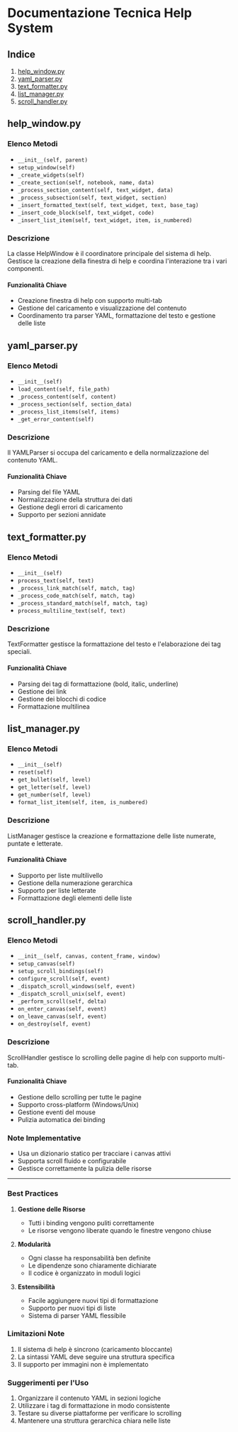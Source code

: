 # Documentazione Tecnica Help System

## Indice
1. [help_window.py](#help_windowpy)
2. [yaml_parser.py](#yaml_parserpy)
3. [text_formatter.py](#text_formatterpy)
4. [list_manager.py](#list_managerpy)
5. [scroll_handler.py](#scroll_handlerpy)

## help_window.py

### Elenco Metodi
- `__init__(self, parent)`
- `setup_window(self)`
- `_create_widgets(self)`
- `_create_section(self, notebook, name, data)`
- `_process_section_content(self, text_widget, data)`
- `_process_subsection(self, text_widget, section)`
- `_insert_formatted_text(self, text_widget, text, base_tag)`
- `_insert_code_block(self, text_widget, code)`
- `_insert_list_item(self, text_widget, item, is_numbered)`

### Descrizione
La classe HelpWindow è il coordinatore principale del sistema di help. Gestisce la creazione della finestra di help e coordina l'interazione tra i vari componenti.

#### Funzionalità Chiave
- Creazione finestra di help con supporto multi-tab
- Gestione del caricamento e visualizzazione del contenuto
- Coordinamento tra parser YAML, formattazione del testo e gestione delle liste

## yaml_parser.py

### Elenco Metodi
- `__init__(self)`
- `load_content(self, file_path)`
- `_process_content(self, content)`
- `_process_section(self, section_data)`
- `_process_list_items(self, items)`
- `_get_error_content(self)`

### Descrizione
Il YAMLParser si occupa del caricamento e della normalizzazione del contenuto YAML.

#### Funzionalità Chiave
- Parsing del file YAML
- Normalizzazione della struttura dei dati
- Gestione degli errori di caricamento
- Supporto per sezioni annidate

## text_formatter.py

### Elenco Metodi
- `__init__(self)`
- `process_text(self, text)`
- `_process_link_match(self, match, tag)`
- `_process_code_match(self, match, tag)`
- `_process_standard_match(self, match, tag)`
- `process_multiline_text(self, text)`

### Descrizione
TextFormatter gestisce la formattazione del testo e l'elaborazione dei tag speciali.

#### Funzionalità Chiave
- Parsing dei tag di formattazione (bold, italic, underline)
- Gestione dei link
- Gestione dei blocchi di codice
- Formattazione multilinea

## list_manager.py

### Elenco Metodi
- `__init__(self)`
- `reset(self)`
- `get_bullet(self, level)`
- `get_letter(self, level)`
- `get_number(self, level)`
- `format_list_item(self, item, is_numbered)`

### Descrizione
ListManager gestisce la creazione e formattazione delle liste numerate, puntate e letterate.

#### Funzionalità Chiave
- Supporto per liste multilivello
- Gestione della numerazione gerarchica
- Supporto per liste letterate
- Formattazione degli elementi delle liste

## scroll_handler.py

### Elenco Metodi
- `__init__(self, canvas, content_frame, window)`
- `setup_canvas(self)`
- `setup_scroll_bindings(self)`
- `configure_scroll(self, event)`
- `_dispatch_scroll_windows(self, event)`
- `_dispatch_scroll_unix(self, event)`
- `_perform_scroll(self, delta)`
- `on_enter_canvas(self, event)`
- `on_leave_canvas(self, event)`
- `on_destroy(self, event)`

### Descrizione
ScrollHandler gestisce lo scrolling delle pagine di help con supporto multi-tab.

#### Funzionalità Chiave
- Gestione dello scrolling per tutte le pagine
- Supporto cross-platform (Windows/Unix)
- Gestione eventi del mouse
- Pulizia automatica dei binding

### Note Implementative
- Usa un dizionario statico per tracciare i canvas attivi
- Supporta scroll fluido e configurabile
- Gestisce correttamente la pulizia delle risorse

---

### Best Practices
1. **Gestione delle Risorse**
   - Tutti i binding vengono puliti correttamente
   - Le risorse vengono liberate quando le finestre vengono chiuse

2. **Modularità**
   - Ogni classe ha responsabilità ben definite
   - Le dipendenze sono chiaramente dichiarate
   - Il codice è organizzato in moduli logici

3. **Estensibilità**
   - Facile aggiungere nuovi tipi di formattazione
   - Supporto per nuovi tipi di liste
   - Sistema di parser YAML flessibile

### Limitazioni Note
1. Il sistema di help è sincrono (caricamento bloccante)
2. La sintassi YAML deve seguire una struttura specifica
3. Il supporto per immagini non è implementato

### Suggerimenti per l'Uso
1. Organizzare il contenuto YAML in sezioni logiche
2. Utilizzare i tag di formattazione in modo consistente
3. Testare su diverse piattaforme per verificare lo scrolling
4. Mantenere una struttura gerarchica chiara nelle liste

